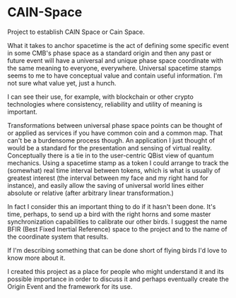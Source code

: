 # CAIN-Space
Project to establish CAIN Space or Cain Space.

What it takes to anchor spacetime is the act of defining some specific event in some CMB's phase space as a standard origin and then any past or future event will have a universal and unique phase space coordinate with the same meaning to everyone, everywhere. Universal spacetime stamps seems to me to have conceptual value and contain useful information. I'm not sure what value yet, just a hunch.

I can see their use, for example, with blockchain or other crypto technologies where consistency, reliability and utility of meaning is important.

Transformations between universal phase space points can be thought of or applied as services if you have common coin and a common map. That can't be a burdensome process though. An application I just thought of would be a standard for the presentation and sensing of virtual reality. Conceptually there is a tie in to the user-centric QBist view of quantum mechanics. Using a spacetime stamp as a token I could arrange to track the (somewhat) real time interval between tokens, which is what is usually of greatest interest (the interval between my face and my right hand for instance), and easily allow the saving of universal world lines either absolute or relative (after arbitrary linear transformation.)

In fact I consider this an important thing to do if it hasn't been done. It's time, perhaps, to send up a bird with the right horns and some master synchronization capabilities to calibrate our other birds. I suggest the name BFIR (Best Fixed Inertial Reference) space to the project and to the name of the coordinate system that results.

If I'm describing something that can be done short of flying birds I'd love to know more about it.

I created this project as a place for people who might understand it and its possible importance in order to discuss it and perhaps eventually create the Origin Event and the framework for its use.
